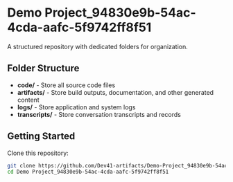 # Demo Project_94830e9b-54ac-4cda-aafc-5f9742ff8f51
A structured repository with dedicated folders for organization.

## Folder Structure

- **code/** - Store all source code files
- **artifacts/** - Store build outputs, documentation, and other generated content
- **logs/** - Store application and system logs
- **transcripts/** - Store conversation transcripts and records

## Getting Started

Clone this repository:
```bash
git clone https://github.com/Dev41-artifacts/Demo-Project_94830e9b-54ac-4cda-aafc-5f9742ff8f51
cd Demo Project_94830e9b-54ac-4cda-aafc-5f9742ff8f51
```
